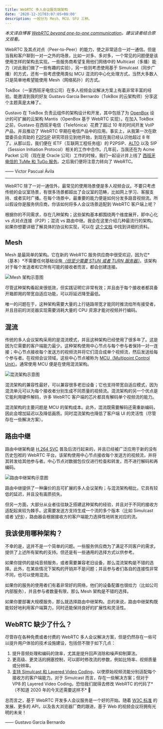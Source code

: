 ```yaml
---
title: WebRTC 多人会议服务端架构
date: '2020-12-31T03:07:05+00:00'
description: 一般分为 Mesh、MCU、SFU 三种。
---
```


*本文译自博客 [WebRTC beyond one-to-one communication](https://webrtchacks.com/webrtc-beyond-one-one)。建议读者结合原文观看。*

WebRTC 及其点对点（Peer-to-Peer）的能力，使之非常适合一对一通信。但是当我和客户聊到一对一之外的场景，比如一对多、多对多，一个常见的问题便是该使用怎样的架构去实现。一些服务商希望复用他们网络中的 Multicast（多播）能力（对此我们做了一些有趣的实验），另一些则考虑使用基于 Simulcast（同步广播）的方式，还有一些考虑使用类似 MCU 混流的中心化处理方式，当然大多数人只是简单地希望能使用 Mesh（网络拓扑）的方式。

TokBox（一家西班牙电信公司）在多人视频会议解决方案上有着非常丰富的经验。能邀请到我的好友 Gustavo Garcia Bernardo（TokBox 的云架构师）分享这个主题真是太棒了。

Gustavo 在 TokBox 负责云组件的架构设计和开发，其中包括了为 [OpenBox](https://github.com/opentok) 设计的可扩展的云架构 Mantis（OpenBox 基于 WebRTC 实现）。在加入 TokBox 之前，Gustavo 在西班牙电信（Telefónica）花费了超过 10 年的时间开发 VoIP 产品，并且推动了 WebRTC 早期在电信产品中的应用。事实上，从我第一次在欧盟委员会资助的 [P2PSIP](https://tools.ietf.org/html/rfc7890) 研究项目见到他开始，到现在我已经认识他超过 8 年了。从那以后，我们便在 IETF（互联网工程任务组）的 P2PSIP、[ALTO](https://tools.ietf.org/html/draft-ietf-alto-server-discovery-10#appendix-A) 以及 SIP（Session Initiation Protocol）相关的工作中合作。几年前，当我还在为 Acme Packet 公司（现在是 Oracle 公司）工作的时候，我们一起设计并上线了 [西班牙电信的 TuMe 和 TuGo 服务](https://www.lightreading.com/telefand-243nica-tu-me-has-got-to-go/a/d-id/703670)。之后我们便将注意力转向了 WebRTC。

—— Victor Pascual Ávila

---

WebRTC 除了一对一通信外，最常见的使用场景便是多人视频会议。不要只考虑传统的会议室场景，有很多场景都超出了会议室的范畴，比如网上学习、客服支持、或者实时广播。在每个场景中，最重要的能力便是如何分发多路音视频流。所以假设你是服务供应商，你该如何将多人会议场景适配到 WebRTC 客户端上呢？

根据你的不同需求，存在几种架构；这些架构基本都围绕两个维度展开，即中心化 vs 点对点连接（P2P）；混流 vs 路由中继。我会在这里介绍几种最流行的架构。如果你想要详细了解具体的协议和实现，可以在 [这个文档](https://tools.ietf.org/html/draft-ietf-avtcore-rtp-topologies-update-10) 中找到详细的资料。

## Mesh

Mesh 是最简单的架构。它在新的 WebRTC 服务供应商中很受欢迎，因为它*（基本）*不需要任何基础设施[*（但至少需要 STUN 或者 TURN 服务器）*](https://mthli.xyz/ice-stun-turn/)。该架构对于每个发送者和它所有可能的接收者而言，都会创建连接。

<div class="certer-small-image">
    <img src="/mesh.png" alt="Mesh 架构示意图">
</div>

尽管这种架构看起来很低效，但实践证明它非常有效；并且由于每个接收者都具备开箱即用的带宽自适应功能，可以将延迟降至最低。

唯一的问题在于，这种架构需要大量的上行链路带宽才能同时推流给所有接受者，并且目前的浏览器实现需要消耗大量的 CPU 资源才能对视频并行编码。

## 混流

传统的多人会议架构采用的是混流模式，并且这种架构已经使用了很多年了。这是因为它需要的客户端能力最少。这种架构使用中心节点与每个参与者保持一对一连接；中心节点接收每个发送方的视频流并将它们混合成单个视频流，然后发送给每个参与者。在视频会议领域，这些中心节点被称为 [MCU（Multipoint Control Unit）](https://en.wikipedia.org/wiki/Multipoint_control_unit)。通常使用 MCU 便是在使用混流架构。

<div class="certer-small-image">
    <img src="/mixer.png" alt="混流架构示意图">
</div>

混流架构的兼容性最好，可以兼容很多老旧设备；它也支持带宽自适应模式，因为混流单元可以为每个接收者分别生成不同质量的视频流。混流架构的另一个优点是它能利用硬件解码，许多 WebRTC 客户端的芯片都具有解码单个视频流的能力。

混流架构的主要问题是 MCU 的架构成本。此外，混流既需要解码还需重新编码，因此会增加延迟以及降低画质。同时混流架构也降低了客户端 UI 的灵活性（尽管存在一些解决方案）。

## 路由中继

路由中继架构是 [H.264 SVC](https://en.wikipedia.org/wiki/Scalable_Video_Coding) 普及后流行起来的，并且已经被广泛应用于新的没有历史包袱的 WebRTC 平台。该架构使用中心节点接收每个发送方的视频流，并将其转发给其他参与者。中心节点对数据包仅仅进行检查和转发，而不进行解码和再编码。

<div class="certer-small-image">
    <img src="/router.png" alt="路由中继架构示意图">
</div>

路由中继提供了一种廉价的且可扩展的多人会议架构；与混流架构相比，它具有较低的延迟，并且没有画质损失。

但另一方面，大部分从业者往往缺乏搭建这种架构的经验，并且对于不同的接收方适配起来较为棘手。这需要发送方支持生成一个流的多个版本（比如 Simulcast 或者 [VP8](https://trac.ietf.org/trac/payload/ticket/1)），路由器会根据接收方的客户端能力选择性地转发对应的流。

## 我该使用哪种架构？

不幸的是，这并不是一个简单的问题。一些服务供应商为了满足不同客户的需求，提供了上述所有架构的支持。但还是有一些通用的选择方式以供参考。

如果你提供的是纯音频服务，或者需要兼容老旧设备，那么混流架构是不错的选择。此外，在某些情况下架构的开销并不是问题；并且参与者们各自的连接性非常不同，也可以使用混流。

如果你的服务的使用者们有着非常好的网络，他们的设备配置也很给力（比如公司内部服务），并且参与者数量有限，那么 Mesh 架构是不错的选择。

如果你要部署大规模服务，那么就选择路由中继架构。总的来说，路由中继架构既能较好地利用客户端算力，同时还能保持良好的扩展性和灵活性。

## WebRTC 缺少了什么？

尽管存在各种免费或者付费的 WebRTC 多人会议解决方案，但是仍然存在一些可以提升用户体验的技术设施建设，包括但不限于如下几点：

1. 提升音频处理和编码的效率，尤其是提升回声消除和噪声抑制算法。
2. 更高级、更灵活的拥塞控制，可以即时修改流的参数，例如比特率、视频质量或分辨率。
3. [支持 Simulcast 和 Layered Video Coding](https://tools.ietf.org/html/draft-garcia-simulcast-and-layered-video-webrtc-00)，以使原始视频流能分别适配每个接收方的客户端能力。对于 Simulcast 而言，存在一些解决方案；但对于 VP8 的 Layered Video Coding，恐怕我们就得去修改 WebRTC 的代码了*（不知道 2020 年的今天还需要这样不* 🤔

总而言之，基于 WebRTC 开发多人会议服务是一个好的开始。随着 [W3C 标准](https://www.w3.org/TR/webrtc/) 的发展、更多的 API，以及各大浏览器厂商的跟进，基于 Web 的视频会议将拥有光明的未来！

—— Gustavo Garcia Bernardo